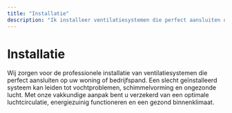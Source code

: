 ```yaml
---
title: "Installatie"
description: "Ik installeer ventilatiesystemen die perfect aansluiten op uw situatie. Zo voorkomt u vocht en schimmel en geniet u van frisse, gezonde lucht."
---
```


# Installatie

Wij zorgen voor de professionele installatie van ventilatiesystemen die perfect aansluiten op uw woning of bedrijfspand. Een slecht geïnstalleerd systeem kan leiden tot vochtproblemen, schimmelvorming en ongezonde lucht. Met onze vakkundige aanpak bent u verzekerd van een optimale luchtcirculatie, energiezuinig functioneren en een gezond binnenklimaat.